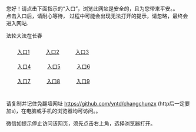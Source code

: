 您好！请点击下面指示的“入口”，浏览此网站是安全的，且为您带来平安。。 <br/>
点击入口后，请耐心等待， 过程中可能会出现无法打开的提示，请忽略，最终会进入网站. </br>

法轮大法在长春<br/>
<div style="padding:10px"><a style="margin:20px" target="_blank" href="https://ds0x4ixyyx18z.cloudfront.net/2Qpsp?cftxnq" id="ccLink1" rel="nofollow">入口1</a> <a target="_blank" style="margin:20px" href="https://d1z5hufn5elpb5.cloudfront.net/2Qpsp?fljjczjo" id="ccLink2" rel="nofollow">入口2</a> <a style="margin:20px" target="_blank" href="https://d1jgjhj0jcexfa.cloudfront.net/2Qpsp?vzzdh" id="ccLink3" rel="nofollow">入口3</a></div>

<div style="padding:10px" ><a style="margin:20px" target="_blank" href="https://ds0x4ixyyx18z.cloudfront.net/2Qpsp?cftxnq" id="ccLink4" rel="nofollow">入口4</a> <a style="margin:20px" href="https://d1z5hufn5elpb5.cloudfront.net/2Qpsp?fljjczjo" target="_blank" id="ccLink5" rel="nofollow">入口5</a> <a style="margin:20px" href="https://d1jgjhj0jcexfa.cloudfront.net/2Qpsp?vzzdh" target="_blank" id="ccLink6" rel="nofollow">入口6</a></div>

<div style="padding:10px"><a style="margin:20px" target="_blank" href="https://ds0x4ixyyx18z.cloudfront.net/2Qpsp?cftxnq" id="ccLink7" rel="nofollow">入口7</a> <a style="margin:20px" href="https://d1z5hufn5elpb5.cloudfront.net/2Qpsp?fljjczjo" target="_blank" id="ccLink8" rel="nofollow">入口8</a> <a style="margin:20px" target="_blank" href="https://d1jgjhj0jcexfa.cloudfront.net/2Qpsp?vzzdh" id="ccLink9" rel="nofollow">入口9</a></div>

<br/>



请复制并记住免翻墙网址 https://github.com/yntd/changchunzx (http后一定要加s)，在电脑或手机的浏览器均可访问。。<br/>

微信如提示停止访问该网页，须先点击右上角，选择浏览器打开。
